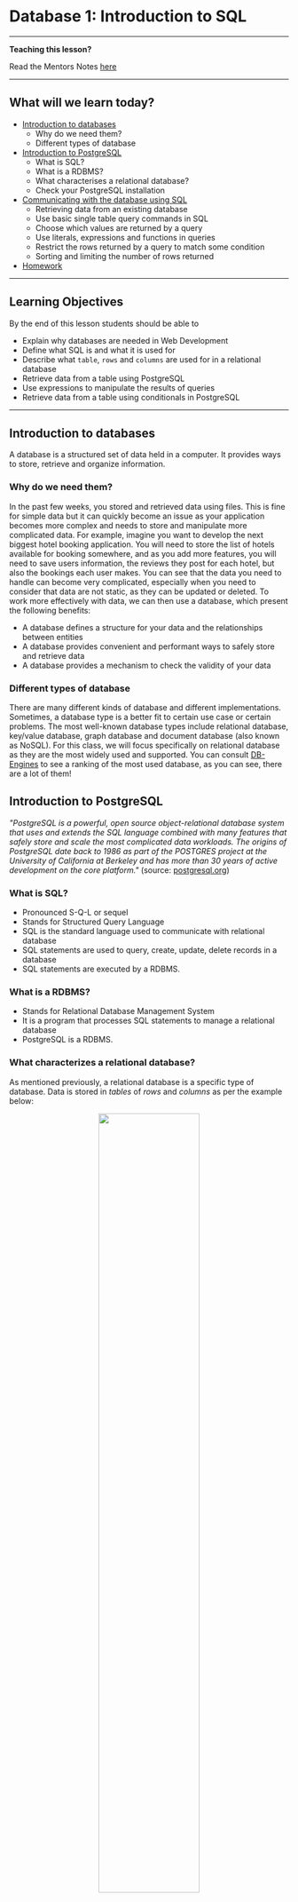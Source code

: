 # Database 1: Introduction to SQL

---

**Teaching this lesson?**

Read the Mentors Notes [here](./mentors.md)

---

## What will we learn today?

- [Introduction to databases](#introduction-to-databases)
  - Why do we need them?
  - Different types of database
- [Introduction to PostgreSQL](#introduction-to-postgresql)
  - What is SQL?
  - What is a RDBMS?
  - What characterises a relational database?
  - Check your PostgreSQL installation
- [Communicating with the database using SQL](#communicating-with-the-database-using-sql)
  - Retrieving data from an existing database
  - Use basic single table query commands in SQL
  - Choose which values are returned by a query
  - Use literals, expressions and functions in queries
  - Restrict the rows returned by a query to match some condition
  - Sorting and limiting the number of rows returned
- [Homework](#homework)

---

## Learning Objectives

By the end of this lesson students should be able to

- Explain why databases are needed in Web Development
- Define what SQL is and what it is used for
- Describe what `table`, `rows` and `columns` are used for in a relational database
- Retrieve data from a table using PostgreSQL
- Use expressions to manipulate the results of queries
- Retrieve data from a table using conditionals in PostgreSQL

---

## Introduction to databases

A database is a structured set of data held in a computer. It provides ways to store, retrieve and organize information.

### Why do we need them?

In the past few weeks, you stored and retrieved data using files. This is fine for simple data but it can quickly become an issue as your application becomes more complex and needs to store and manipulate more complicated data. For example, imagine you want to develop the next biggest hotel booking application. You will need to store the list of hotels available for booking somewhere, and as you add more features, you will need to save users information, the reviews they post for each hotel, but also the bookings each user makes. You can see that the data you need to handle can become very complicated, especially when you need to consider that data are not static, as they can be updated or deleted. To work more effectively with data, we can then use a database, which present the following benefits:

- A database defines a structure for your data and the relationships between entities
- A database provides convenient and performant ways to safely store and retrieve data
- A database provides a mechanism to check the validity of your data

### Different types of database

There are many different kinds of database and different implementations. Sometimes, a database type is a better fit to certain use case or certain problems. The most well-known database types include relational database, key/value database, graph database and document database (also known as NoSQL). For this class, we will focus specifically on relational database as they are the most widely used and supported. You can consult [DB-Engines](https://db-engines.com/en/ranking) to see a ranking of the most used database, as you can see, there are a lot of them!

## Introduction to PostgreSQL

_"PostgreSQL is a powerful, open source object-relational database system that uses and extends the SQL language combined with many features that safely store and scale the most complicated data workloads. The origins of PostgreSQL date back to 1986 as part of the POSTGRES project at the University of California at Berkeley and has more than 30 years of active development on the core platform."_ (source: [postgresql.org](https://www.postgresql.org/about/))

### What is SQL?

- Pronounced S-Q-L or sequel
- Stands for Structured Query Language
- SQL is the standard language used to communicate with relational database
- SQL statements are used to query, create, update, delete records in a database
- SQL statements are executed by a RDBMS.

### What is a RDBMS?

- Stands for Relational Database Management System
- It is a program that processes SQL statements to manage a relational database
- PostgreSQL is a RDBMS.

### What characterizes a relational database?

As mentioned previously, a relational database is a specific type of database. Data is stored in _tables_ of _rows_ and _columns_ as per the example below:

<!-- ![table-diagram](table-diagram.png) -->
<p align="center">
  <img src="table-diagram.png" display="block" width="60%"/>
</p>

**How about storing everything in one big table as shown below? Why isn't it a good idea?**

A customer could have several bookings. If the customer changes their telephone number, you would have to update every single row for this customer with their new number, which is more prone to errors. As a general rule, try to avoid duplication of data, and instead design your system in a way that you have a single source of truth for each piece of data. The example below is **NOT** a good solution.

<!-- ![combined-diagram](combined-diagram.png) -->
<p align="center">
  <img src="combined-diagram.png" display="block" width="60%"/>
</p>

### Check your PostgreSQL installation

Open a terminal in your laptop and verify the command `psql -V` returns the version of PostgreSQL. In psql, you can type use the command `help` to show the help menu. Within the command prompt, you can enter SQL statements and run them against PostgreSQL. To quit psql, enter the command `\q`.

## Communicating with the database using SQL

All commands in the following need to be entered in a psql command prompt. However, sometimes it's easier to write the code in a file and then load the file with psql. For example, if you write your SQL code in a file called `test.sql`, you can then execute it with `psql -d DATABASE_NAME -f test.sql`.

### Creating a new database

In a terminal, create a new database named `cyf_hotels` with the following command:

```sql
    createdb cyf_hotels
```

Then connect to your database with:

```sql
    psql cyf_hotels
```

Download the following files to a directory on your computer. To do this, click each file in turn to open it in a github formatted page, then right click the Raw button in the bar just above the code and select Save As (or Save Link As or similar) to save it:

- [`build-hotel.sql`](./sql/build-hotel.sql)
- [`build-hotel.sql`](./sql/build-hotel.sql)
- [`customers.sql`](./sql/customers.sql)
- [`fixup-dates.sql`](./sql/fixup-dates.sql)
- [`invoices.sql`](./sql/invoices.sql)
- [`reservations.sql`](./sql/reservations.sql)
- [`rooms.sql`](./sql/rooms.sql)
- [`room_types.sql`](./sql/room_types.sql)

Click the Back (<) button to return to this page for each file.

Once you have all the files downloaded to the same directory, execute the file `build-hotel.sql` from `psql`. This will create the sample data you can use for the following sections as shown below (replace `/your/sql/path/` with the path to the download directory used above). Only execute the one file - it runs each of the others in the correct order.

```SQL
\include /your/sql/path/build-hotel.sql
```

Check that you have built all the required tables:

```sql
    \dt
```
You should see a listing of your tables as follows (with your own username as owner):
```
            List of relations
    Schema |     Name      | Type  | Owner
    --------+---------------+-------+-------
    public | customers     | table | keith
    public | invoices      | table | keith
    public | reservations  | table | keith
    public | room_types    | table | keith
    public | rooms         | table | keith
    (5 rows)
```

## The SELECT Statement
We are first going to look at retrieving data from the database so we can examine it and later, use it in our applications.

To get data out of a table you use the SELECT statement (or command):

    SELECT ... FROM ...;

For example:

        SELECT name, phone, country FROM customers;

SQL commands entered in the psql command line tool are terminated with a semicolon (;). The SQL command can extend across several lines, but each keyword, name or value must be on just one line. For example:

```
    SELECT name,
           phone,
           country
      FROM
           customers;
```
is the same as the previous example.

You can use `SELECT * FROM ...` to return all the columns of the table. For example:

```
    SELECT * FROM rooms;
```
This is useful for development and testing when you may not be sure of all the column names. In general, don't use this syntax in production applications without having a very good reason.

Note that the use of UPPER/lower case is only to emphasise and differentiate the SQL keywords (upper case) from the other names (lower case) e.g. column and table names. SQL keywords are not case-sensitive.


## Exercise 1
1. List the name, phone and email of all customers
2. List all the details of rooms
3. List the customer id, checkin date and number of guests from reservations

---
## Some Useful `psql` Commands
The `psql` commands are not SQL and are specific to PostgreSQL (although most other RDBMS's have commands to perform similar jobs). These commands let you display information, execute system commands, etc. Use \\? to display a summary of all the `psql` commands.

Display a list of available tables in the database:

    \dt

Display the definition of a table:

    \d <table name>

Display help for SQL commands:

    \h [command]

Display a summary of the psql (backslash) commands:

    \?

Exit (quit) from psql:

    \q

---
## Exercise 2
1.  Display the definition of the `customers` table
2.  Display the help for the SELECT command (Note: we will not be covering ALL of this syntax!)
3.  Read the psql command help and find out what \dS does then try it

---
## Displaying More Than Just Columns
You can use expressions in SQL:

    SELECT room_no, rate * 0.85 FROM rooms;
    +---------+-------------+
    | room_no | rate * 0.85 |
    +---------+-------------+
    |     101 |     72.2500 |
    |     102 |     72.2500 |
    |     103 |     72.2500 |
    ...

Use a **column alias** to give the expression a meaningful name:

    SELECT room_no,
           rate * 0.85 AS discounted_rate
        FROM rooms;
    +---------+-----------------+
    | room_no | discounted_rate |
    +---------+-----------------+
    |     101 |         72.2500 |
    |     102 |         72.2500 |
    |     103 |         72.2500 |

Here, the query uses the alias as the column heading. Aliases can also be used in other contexts - more on this later...

---
## Expressions in SQL
As with Javascript you can use a variety of 'operators' to define expressions in SQL.

Arithmetic:

    *   Multiply

    /   Divide

    +   Add

    -   Subtract

    %   Modulo (remainder)

    (...) Parentheses (to override precedence)

String:

    ||  Concatenation

For example, to display the weekly rate for a room (with 10% weekly discount):
```
    SELECT room_no, room_type, rate * 7 * 0.90 from rooms;
```
You can change the column heading using a **column alias**:
```
SELECT room_no, room_type, rate * 7 * 0.90 as weekly_rate from rooms;
```

---
## Choosing the Rows
You can choose which rows to display by specifying some condition that must be matched:

    SELECT id, name, phone, email, country
      FROM customers
      WHERE country = 'France';

     id  |        name        |      phone       |            email            | country
    -----+--------------------+------------------+-----------------------------+---------
     9   | Laurence Lebihan   | 91.24.4555       | laurence.lebihan@xmzx.net   | France
     12  | Carine Schmitt     | 40.32.2555       | carine.schmitt@dftu.net     | France
     15  | Janine Labrune     | 40.67.8555       | janine.labrune@dlsh.net     | France
     25  | Mary Saveley       | 78.32.5555       | mary.saveley@yppl.net       | France
     34  | Martine Rancé      | 20.16.1555       | martine.rancé@xeqs.net      | France
     35  | Marie Bertrand     | (1) 42.34.2555   | marie.bertrand@glut.net     | France
     49  | Frédérique Citeaux | 88.60.1555       | frédérique.citeaux@vekn.net | France
     59  | Annette Roulet     | 61.77.6555       | annette.roulet@lgha.net     | France
     62  | Daniel Da Silva    | +33 1 46 62 7555 | daniel.da.silva@hijy.net    | France
     63  | Daniel Tonini      | 30.59.8555       | daniel.tonini@mxvw.net      | France
     91  | Laurence Lebihan   | 91.24.4555       | laurence.lebihan@xmzx.net   | France
     92  | Paul Henriot       | 26.47.1555       | paul.henriot@uwua.net       | France
     106 | Dominique Perrier  | (1) 47.55.6555   | dominique.perrier@bdim.net  | France
    (13 rows)

You can use comparison operators =, <, >, <=, >=, != (or <>)

Note: use only one = (equals) symbol to test for equality

When comparing numbers no punctuation is needed around the value, for example, `WHERE rate > 100`.

When comparing character data or dates you must enclose the values in single quotes (apostrophes), for example, `WHERE name = 'Mary Saveley'`.

Only the rows that match the comparison test (called a predicate) are returned by the query. The predicate can use columns not returned by the query,

### Combining Tests in a Predicate
Use AND and OR to combine tests:

    SELECT * FROM reservations
       WHERE room_no >= 200
         AND room_no < 300
         AND checkin_date >= '2018-01-01';

This lists reservations for rooms on the second floor (rooms 200 - 299) since the start of 2018. Note the format of the date value - this conforms to the ISO 8601 standard and should be used in preference to any other format to avoid ambiguity.

Another example - to find cheap or Premier rooms on floors 1 and 2 - we might try this to start with:

    SELECT * FROM rooms
       WHERE room_type = 'PREMIER'
          OR rate < 100.00
         AND room_no < 300;

This isn't quite right - it returns rooms on the 3rd and 4th floors. Why?

### Overriding Evaluation Order
Just like any programming language, SQL has an evaluation order (precedence). For example, multiply and divide take precedence over add and subtract, so that:

    SELECT rate + 20 * 0.85 ...

is not the same as:

    SELECT (rate + 20) * 0.85 ...

We can override the normal precedence by using parentheses `(...)` around parts of the expression, just as in JavaScript.

With compound predicates AND takes precedence over OR, so that to make the query give the intended results we need to use:

    SELECT * FROM rooms
       WHERE (room_type = 'PREMIER'
          OR rate < 100.00)
         AND room_no < 300;

---
## More Predicate Types
The BETWEEN operator has the form `a BETWEEN b AND c` : checks that a is in the range b - c inclusive. For example:

    SELECT ... WHERE price BETWEEN 100 AND 250 ...

Note that the AND in this case is not combining multiple predicates, it's part of the BETWEEN operator.

The IN operator, `a IN (b, c, d, ...)` checks if the value of a is equal to any of b, c, d, etc... For example:

    SELECT ... WHERE room_no IN (201, 202, 204, 206) ...

Both the BETWEEN and the IN operators can be inverted using:

    ... a NOT BETWEEN b AND c ...

    a NOT IN (b, c, d, ...)

The LIKE operator tests for a match against a wildcard string as `a LIKE b` where a is being tested and b is the wildcard string. The wildcard string contains text to be matched along with wildcard symbols '%' and '_'.
* `%` (percent)     matches any number of any characters
* `_` (underscore)  matches exactly one of any character

For example:

`name LIKE 'A%'`    matches names starting with 'A'

`name LIKE '_a%'`   matches names that have 'a' as the 2nd character (note the initial underscore '_')

`name LIKE '%ow%'`  matches names containing the sequence 'ow' anywhere in the name

LIKE can be inverted using `a NOT LIKE b`

If you need to match for a string that includes one of the wildard characters you can use the 'escape' character, which defaults to '\\' (backslash). For example:

`str LIKE '% discount = 5\% %'`    matches any value in str that contains 'discount = 5%'

LIKE is case sensitive in many SQL implementations so to make a case insensitive match you should either convert the tested value to either all upper or all lower case, for example:

`lower(name) LIKE '%b%'`    matches any name that contains the letter B or b

Note: PostgreSQL also has the non-standard operator ILIKE that can perform a case-insensitive comparison - but avoid this to make code more portable.

---
## Exercise 3
1.  Which customers are from Norway?
2.  Which rooms can accommodate more than two people?
3.  Which invoices are dated after one month ago?
4.  How would last month's invoices change if we gave a discount of 15%
5.  List all customers whose second name starts with 'M' (hint: there's a space before the second name)

---
### Using SQL Functions
You can use the built-in functions of SQL just as you can in JavaScript, but note that they are different (this is true of most programming languages) but there are also differences between SQL implementations.

You use functions to change values, usually of columns, wherever you can use a column, for example, in the selected list of values:

    SELECT name, length(name) AS namelen, upper(email)
      FROM customers;

This query also uses a column alias (namelen) to provide a meaningful column heading.

Functions are available that operate on all different datatypes.

Country names are mixed case so to make sure we always match regardless of the stored case we can use the `lower` function to find all customers from Manchester, UK:

    SELECT * FROM customers
       WHERE lower(country) = 'uk'
         AND city = 'Manchester';

Assuming room rates include VAT at 20%, list room rates after VAT increases to 23.5% (from 20%), but round to the nearest pound:

    SELECT room_no, room_type, rate AS old_rate,
           round(rate * 100/120 * 123.5/100) AS new_rate
       FROM rooms;

---
### Date and Time in SQL
In SQL dates and times are held in an internal format but are represented externally (when entering values and displaying them) as strings;
*   Text date format:   'YYYY-MM-DD'    e.g. '2018-07-21' = 21 July 2018
*   Time format:        'HH:mm:SS.ddd'  e.g. '14:32'
*   Date/Time format:   'YYYY-MM-DD HH:mm:SS.ddd'   e.g. '2018-07-21 15:26:04'

You can perform arithmetic on dates and times, for example:

    SELECT cust_id, room_no, checkin_date,
           checkout_date - checkin_date AS nights
       FROM reservations
       WHERE checkout_date = current_date + 1;

This query performs subtraction of one date from another (`checkout_date - checkin_date`) to calculate the number of nights the customer has stayed. It also performs addition (`current_date + 1`) to get tomorrow's date so that it lists all reservations that will be checking out tomorrow.

Note: current_date is a postgres function that returns the current date.

Also note that there are many ways to get the same result - you may explore those for yourself.

You can also represent time intervals but the representations can be complicated and we shall not cover them here.

---
## Exercise 4
1.  Write a query to check that all booking dates are before their checkin dates
2.  We plan to offer a discount of 10% on all Premier and Premier Plus rooms next month. How much would we gain on each room if occupancy rose by 5 nights over the month.
3.  List all reservations for this month and the number of nights booked.

---
## Eliminating Duplicates
"Which nationalities visit our hotel?":

    SELECT country FROM customers;

But how many values do you see returned for each country? If two customers come from a particular country that country will appear twice in the output. If more than two come from the same country then... But we only need to know the different countries.

To see each country only once, use the keyword DISTINCT, as follows:

    SELECT DISTINCT country FROM customers;

The keyword DISTINCT must appear immediately after the keyword SELECT. If more than one column is selected then DISTINCT applies to the combined values of those columns.

---
## Ordering the Returned Rows
If you want to see the data in a specific order, e.g. "List all customers alphabetically by name within each country":

    SELECT id, name, phone, email, country
        FROM customers
        ORDER BY country, name;

You can can add ASC (ascending, the default) or DESC (descending) after each column name in the ORDER BY clause to control the direction of sorting.

For example:

    SELECT id, name, country, city
        FROM customers
        ORDER BY country DESC, city;

This will sort the data into descending alphabetic order of country then ascending order of city name within each country. The output will look something like this:
```
 id  |          name           |   country    |       city        
-----+-------------------------+--------------+-------------------
  28 | Kelvin Leong            | USA          | Allentown
  96 | Juri Yoshido            | USA          | Boston
 132 | Valarie Franco          | USA          | Boston
 100 | Allen Nelson            | USA          | Brickhaven
  46 | Miguel Barajas          | USA          | Brickhaven
  43 | Leslie Taylor           | USA          | Brickhaven
  37 | Julie King              | USA          | Bridgewater
 130 | Sue Taylor              | USA          | Brisbane
 124 | Steve Thompson          | USA          | Burbank
  29 | Juri Hashimoto          | USA          | Burlingame
  36 | Jerry Tseng             | USA          | Cambridge
  70 | Marta Hernandez         | USA          | Cambridge
 112 | Dan Lewis               | USA          | Glendale
  52 | Mary Young              | USA          | Glendale
  13 | Jean King               | USA          | Las Vegas
  89 | Brian Chandler          | USA          | Los Angeles
  97 | Dorothy Young           | USA          | Nashua
  83 | William Brown           | USA          | Newark
 120 | Violeta Benitez         | USA          | New Bedford
  79 | Wing Huang              | USA          | New Bedford
 116 | Leslie Murphy           | USA          | New Haven
       . . .
```

Note: you can order by columns that are not returned by the query.

### Limiting the Number of Rows
You can reduce the number of rows returned by using the LIMIT clause at the end of the query:

    SELECT id, name, phone, email, country
      FROM customers
      ORDER BY country, name
      LIMIT 20;

The LIMIT clause is not normally used without the ORDER BY clause - without the ORDER BY clause rows can be returned in any arbitrary sequence.

Not all SQL implementations of SQL support LIMIT, some use TOP while Oracle uses ROWNUM.

---
## Exercise 5

1.  List the different room types and rates for all rooms avoiding duplicates.
2.  List customers' names addresses and phone numbers in alphabetic order of names.
3.  List customers' names, addresses, city and country in ascending order of country then reverse order of city within country.
4.  List the room number, type and the cost of staying 5 nights in each of the top 15 most expensive rooms.

---

### Inserting data

To add new data to a table use the INSERT command that has the following format:
```
INSERT INTO table_name (column_name, ...)
       VALUES (value, ...)
```
For example:
```sql
INSERT INTO customers (name, email, address, city, postcode, country)
  VALUES ('John Smith','j.smith@johnsmith.org',
          '11 New Road','Liverpool','L10 2AB','UK');
```

#### Exercise 6

- Insert yourself in the `customers` table. Query the table to check your new data.
- Insert a new room type of PENTHOUSE with a default rate of 185.00.
- Add two new rooms, 501 and 502, of type PENTHOUSE and set the rate to the same as the default for that room type.
- Try to insert a reservation for a customer id which does not exist in the `customers` table (for example ID `1000`). What is happening and why?

## Homework

First complete all the exercises for this lesson if you haven't managed to finish them all.

All of the homework can be found in [this repository](https://github.com/CodeYourFuture/Databases-Homework).

### Submission

Fork and clone the repository above to get the homework for this week.

Create a new branch from `Master` to start working on this weeks homework. It should be called `[YOUR_NAME]/Week1`.

When you have completed the homework create a pull request back to the `CodeYourFuture/Databases-Homework` repository so your teach can feedback on it.

### Tasks

You should complete all of the tasks in **Week 1** of the [Database Homework repository](https://github.com/CodeYourFuture/Databases-Homework).
